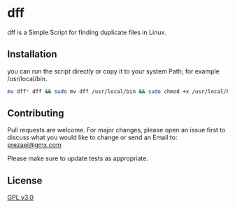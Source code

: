 # dff

dff is a Simple Script for finding duplicate files in Linux.

## Installation

you can run the script directly or copy it to your system Path; for example /usr/local/bin.


```bash
mv dff* dff && sudo mv dff /usr/local/bin && sudo chmod +x /usr/local/bin/dff
```

## Contributing

Pull requests are welcome. For major changes, please open an issue first to discuss what you would like to change or send an Email to:
prezaei@gmx.com

Please make sure to update tests as appropriate.

## License

[GPL v3.0](https://choosealicense.com/licenses/gpl-3.0/)
